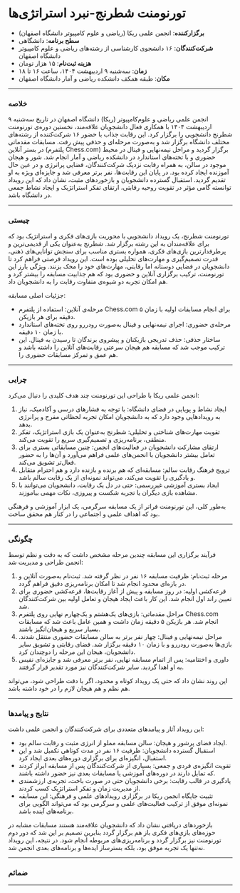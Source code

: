
# تورنومنت شطرنج-نبرد استراتژی‌ها


- **برگزارکننده**: انجمن علمی ریکا (ریاضی و علوم کامپیوتر دانشگاه اصفهان)
- **سطح برنامه**: دانشگاهی
- **شرکت‌کنندگان**: ۱۶ دانشجوی کارشناسی از رشته‌های ریاضی و علوم کامپیوتر دانشگاه‌ اصفهان
- **هزینه ثبت‌نام**: ۱۵ هزار تومان
- **زمان**: سه‌شنبه ۹ اردیبهشت ۱۴۰۴، ساعت ۱۶ تا ۱۸ 
- **مکان**: طبقه همکف دانشکده ریاضی و آمار دانشگاه اصفهان

---
### خلاصه

انجمن علمی ریاضی و علوم‌کامپیوتر (ریکا) دانشگاه اصفهان در تاریخ سه‌شنبه ۹ اردیبهشت ۱۴۰۴ با همکاری فعال دانشجویان علاقه‌مند، نخستین دوره‌ی تورنومنت شطرنج دانشجویی را برگزار کرد. این رقابت جذاب با حضور ۱۶ شرکت‌کننده از رشته‌های مختلف دانشگاه برگزار شد و به‌صورت مرحله‌ای و حذفی پیش رفت.
مسابقات مقدماتی در بستر آنلاین (پلتفرم Chess.com) برگزار گردید و مراحل نیمه‌نهایی و فینال در محیط حضوری و با تخته‌های استاندارد در دانشکده ریاضی و آمار انجام شد. شور و هیجان موجود در سالن، به همراه رقابت نزدیک شرکت‌کنندگان، فضایی پرانرژی و در عین حال آموزنده ایجاد کرده بود.
در پایان این رقابت‌ها، نفر برتر معرفی شد و جایزه‌ای ویژه به او تقدیم گردید. استقبال گسترده دانشجویان و بازخوردهای مثبت، نشان داد که این رویداد توانسته گامی مؤثر در تقویت روحیه رقابتی، ارتقای تفکر استراتژیک و ایجاد نشاط جمعی در دانشگاه باشد.

---
### چیستی

تورنومنت شطرنج، یک رویداد دانشجویی با محوریت بازی‌های فکری و استراتژیک بود که برای علاقه‌مندان به این رشته برگزار شد. شطرنج به‌عنوان یکی از قدیمی‌ترین و پرطرفدارترین بازی‌های فکری، همواره بستری مناسب برای سنجش توانایی‌های ذهنی، قدرت تصمیم‌گیری و مهارت‌های تحلیلی بوده است.
این رویداد فرصتی فراهم کرد تا دانشجویان در فضایی دوستانه اما رقابتی، مهارت‌های خود را محک بزنند. ویژگی بارز این تورنومنت، ترکیب برگزاری آنلاین و حضوری بود که هم جذابیت مسابقه را بیشتر کرد و هم امکان تجربه دو شیوه‌ی متفاوت رقابت را به دانشجویان داد.

جزئیات اصلی مسابقه:

* مرحله‌ی آنلاین: استفاده از پلتفرم Chess.com برای انجام مسابقات اولیه با زمان ۵ دقیقه برای هر بازیکن.
* مرحله‌ی حضوری: اجرای نیمه‌نهایی و فینال به‌صورت رو‌در‌رو روی تخته‌های استاندارد با زمان ۱۰ دقیقه.
* ساختار حذفی: حذف تدریجی بازیکنان و پیشروی برندگان تا رسیدن به فینال.
  این ترکیب موجب شد که مسابقه هم هیجان سرعتی رقابت‌های آنلاین را داشته باشد و هم عمق و تمرکز مسابقات حضوری را.

---
### چرایی 

انجمن علمی ریکا با طراحی این تورنومنت چند هدف کلیدی را دنبال می‌کرد:

1. ایجاد نشاط و پویایی در فضای دانشگاه: با توجه به فشارهای درسی و آکادمیک، نیاز به رویدادهایی وجود دارد که به دانشجویان امکان تجربه لحظاتی مفرح و پرانرژی بدهد.
2. تقویت مهارت‌های شناختی و تحلیلی: شطرنج به‌عنوان یک بازی استراتژیک، تفکر منطقی، برنامه‌ریزی و تصمیم‌گیری سریع را تقویت می‌کند.
3. ارتقای مشارکت دانشجویان در فعالیت‌های انجمن: چنین مسابقاتی بستری برای تعامل بیشتر دانشجویان با انجمن‌های علمی فراهم می‌آورد و آن‌ها را به حضور فعال‌تر تشویق می‌کند.
4. ترویج فرهنگ رقابت سالم: مسابقه‌ای که هم برنده و بازنده دارد و هم احترام متقابل و یادگیری را تقویت می‌کند، می‌تواند نمونه‌ای از یک رقابت سالم باشد.
5. ایجاد بستری آموزشی غیررسمی: حتی در دل یک رقابت، دانشجویان می‌توانند با مشاهده بازی دیگران یا تجربه شکست و پیروزی، نکات مهمی بیاموزند.

به‌طور کلی، این تورنومنت فراتر از یک مسابقه سرگرمی، یک ابزار آموزشی و فرهنگی بود که اهداف علمی و اجتماعی را در کنار هم محقق ساخت.

---
### چگونگی

فرآیند برگزاری این مسابقه چندین مرحله مشخص داشت که به دقت و نظم توسط انجمن طراحی و مدیریت شد:

1. مرحله ثبت‌نام: ظرفیت مسابقه ۱۶ نفر در نظر گرفته شد. ثبت‌نام به‌صورت آنلاین و در بازه‌ای محدود انجام شد تا امکان برنامه‌ریزی دقیق فراهم گردد.
2. قرعه‌کشی اولیه: در روز مسابقه و پیش از آغاز رقابت‌ها، قرعه‌کشی حضوری برای تعیین راند اول انجام شد. این کار باعث ایجاد هیجان و تعامل اولیه بین شرکت‌کنندگان شد.
3. مراحل مقدماتی: بازی‌های یک‌هشتم و یک‌چهارم نهایی روی پلتفرم Chess.com انجام شد. هر بازیکن ۵ دقیقه زمان داشت و همین عامل باعث شد که مسابقات بسیار سریع و هیجان‌انگیز باشند.
4. مراحل نیمه‌نهایی و فینال: چهار نفر برتر به سالن مسابقات حضوری منتقل شدند. بازی‌ها به‌صورت رو‌در‌رو و با زمان ۱۰ دقیقه برگزار شد. فضای رقابتی و تشویق سایر دانشجویان، هیجان این مرحله را دوچندان کرد.
5. داوری و اختتامیه: پس از اتمام مسابقه نهایی، نفر برتر معرفی شد و جایزه‌ای نفیس به او اهدا گردید. سایر شرکت‌کنندگان نیز مورد تقدیر قرار گرفتند.

این روند نشان داد که حتی یک رویداد کوتاه و محدود، اگر با دقت طراحی شود، می‌تواند هم نظم و هم هیجان لازم را در خود داشته باشد.


---
### نتایج و پیامدها

این رویداد آثار و پیامدهای متعددی برای شرکت‌کنندگان و انجمن علمی داشت:
* ایجاد فضای پرشور و هیجان: سالن مسابقه مملو از انرژی مثبت و رقابت سالم بود.
* استقبال گسترده دانشجویان: ظرفیت ۱۶ نفر در مدت کوتاهی تکمیل شد و این استقبال، انگیزه‌ای برای برگزاری دوره‌های بعدی ایجاد کرد.
* تقویت انگیزه‌ی فردی و جمعی: بسیاری از شرکت‌کنندگان پس از مسابقه ابراز کردند که تمایل دارند در دوره‌های آموزشی یا مسابقات بعدی نیز حضور داشته باشند.
* یادگیری در قالب رقابت: برخی دانشجویان حتی در صورت باخت، تجربه‌ی ارزشمندی از مدیریت زمان و تفکر استراتژیک کسب کردند.
* تثبیت جایگاه انجمن ریکا در برگزاری رویدادهای علمی و فرهنگی: این مسابقه نمونه‌ای موفق از ترکیب فعالیت‌های علمی و سرگرمی بود که می‌تواند الگویی برای برنامه‌های آینده باشد.

بازخوردهای دریافتی نشان داد که دانشجویان علاقه‌مند هستند مسابقات مشابه در حوزه‌های بازی‌های فکری باز هم برگزار گردد بنابرین تصمیم بر این شد که دور دوم تورنومنت نیز برگزار گردد و برنامه‌ریزی‌های مربوطه انجام شود. در نتیجه، این رویداد نه‌تنها یک تجربه موفق بود، بلکه بسترساز ایده‌ها و برنامه‌های بعدی انجمن شد.

---
### ضمائم  


---

